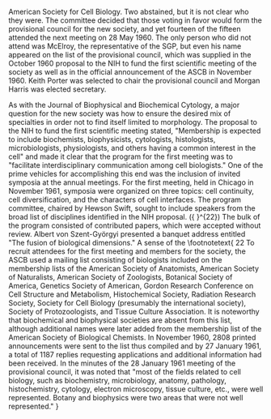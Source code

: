 American Society for Cell Biology. Two abstained, but it is not clear who they were. The committee decided that those voting in favor would form the provisional council for the new society, and yet fourteen of the fifteen attended the next meeting on 28 May 1960. The only person who did not attend was McElroy, the representative of the SGP, but even his name appeared on the list of the provisional council, which was supplied in the October 1960 proposal to the NIH to fund the first scientific meeting of the society as well as in the official announcement of the ASCB in November 1960. Keith Porter was selected to chair the provisional council and Morgan Harris was elected secretary.

As with the Journal of Biophysical and Biochemical Cytology, a major question for the new society was how to ensure the desired mix of specialties in order not to find itself limited to morphology. The proposal to the NIH to fund the first scientific meeting stated, "Membership is expected to include biochemists, biophysicists, cytologists, histologists, microbiologists, physiologists, and others having a common interest in the cell" and made it clear that the program for the first meeting was to "facilitate interdisciplinary communication among cell biologists." One of the prime vehicles for accomplishing this end was the inclusion of invited symposia at the annual meetings. For the first meeting, held in Chicago in November 1961, symposia were organized on three topics: cell continuity, cell diversification, and the characters of cell interfaces. The program committee, chaired by Hewson Swift, sought to include speakers from the broad list of disciplines identified in the NIH proposal. \({ }^{22}\) The bulk of the program consisted of contributed papers, which were accepted without review. Albert von Szent-Györgyi presented a banquet address entitled "The fusion of biological dimensions." A sense of the
\footnotetext{
22 To recruit attendees for the first meeting and members for the society, the ASCB used a mailing list consisting of biologists included on the membership lists of the American Society of Anatomists, American Society of Naturalists, American Society of Zoologists, Botanical Society of America, Genetics Society of American, Gordon Research Conference on Cell Structure and Metabolism, Histochemical Society, Radiation Research Society, Society for Cell Biology (presumably the international society), Society of Protozoologists, and Tissue Culture Association. It is noteworthy that biochemical and biophysical societies are absent from this list, although additional names were later added from the membership list of the American Society of Biological Chemists. In November 1960, 2808 printed announcements were sent to the list thus compiled and by 27 January 1961, a total of 1187 replies requesting applications and additional information had been received. In the minutes of the 28 January 1961 meeting of the provisional council, it was noted that "most of the fields related to cell biology, such as biochemistry, microbiology, anatomy, pathology, histochemistry, cytology, electron microscopy, tissue culture, etc., were well represented. Botany and biophysics were two areas that were not well represented."
}